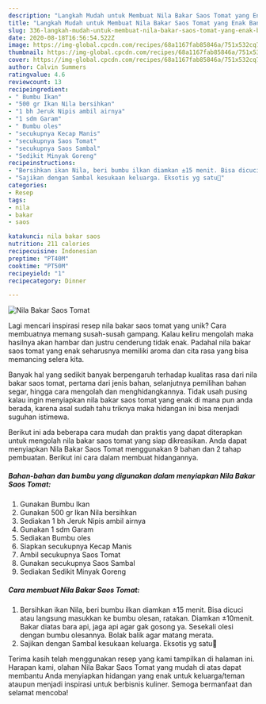 ```yaml
---
description: "Langkah Mudah untuk Membuat Nila Bakar Saos Tomat yang Enak Banget"
title: "Langkah Mudah untuk Membuat Nila Bakar Saos Tomat yang Enak Banget"
slug: 336-langkah-mudah-untuk-membuat-nila-bakar-saos-tomat-yang-enak-banget
date: 2020-08-18T16:56:54.522Z
image: https://img-global.cpcdn.com/recipes/68a1167fab85846a/751x532cq70/nila-bakar-saos-tomat-foto-resep-utama.jpg
thumbnail: https://img-global.cpcdn.com/recipes/68a1167fab85846a/751x532cq70/nila-bakar-saos-tomat-foto-resep-utama.jpg
cover: https://img-global.cpcdn.com/recipes/68a1167fab85846a/751x532cq70/nila-bakar-saos-tomat-foto-resep-utama.jpg
author: Calvin Summers
ratingvalue: 4.6
reviewcount: 13
recipeingredient:
- " Bumbu Ikan"
- "500 gr Ikan Nila bersihkan"
- "1 bh Jeruk Nipis ambil airnya"
- "1 sdm Garam"
- " Bumbu oles"
- "secukupnya Kecap Manis"
- "secukupnya Saos Tomat"
- "secukupnya Saos Sambal"
- "Sedikit Minyak Goreng"
recipeinstructions:
- "Bersihkan ikan Nila, beri bumbu ilkan diamkan ±15 menit. Bisa dicuci atau langsung masukkan ke bumbu olesan, ratakan. Diamkan ±10menit. Bakar diatas bara api, jaga api agar gak gosong ya. Sesekali olesi dengan bumbu olesannya. Bolak balik agar matang merata."
- "Sajikan dengan Sambal kesukaan keluarga. Eksotis yg satu🤭"
categories:
- Resep
tags:
- nila
- bakar
- saos

katakunci: nila bakar saos 
nutrition: 211 calories
recipecuisine: Indonesian
preptime: "PT40M"
cooktime: "PT50M"
recipeyield: "1"
recipecategory: Dinner

---
```



![Nila Bakar Saos Tomat](https://img-global.cpcdn.com/recipes/68a1167fab85846a/751x532cq70/nila-bakar-saos-tomat-foto-resep-utama.jpg)

Lagi mencari inspirasi resep nila bakar saos tomat yang unik? Cara membuatnya memang susah-susah gampang. Kalau keliru mengolah maka hasilnya akan hambar dan justru cenderung tidak enak. Padahal nila bakar saos tomat yang enak seharusnya memiliki aroma dan cita rasa yang bisa memancing selera kita.

Banyak hal yang sedikit banyak berpengaruh terhadap kualitas rasa dari nila bakar saos tomat, pertama dari jenis bahan, selanjutnya pemilihan bahan segar, hingga cara mengolah dan menghidangkannya. Tidak usah pusing kalau ingin menyiapkan nila bakar saos tomat yang enak di mana pun anda berada, karena asal sudah tahu triknya maka hidangan ini bisa menjadi suguhan istimewa.




Berikut ini ada beberapa cara mudah dan praktis yang dapat diterapkan untuk mengolah nila bakar saos tomat yang siap dikreasikan. Anda dapat menyiapkan Nila Bakar Saos Tomat menggunakan 9 bahan dan 2 tahap pembuatan. Berikut ini cara dalam membuat hidangannya.

<!--inarticleads1-->

##### Bahan-bahan dan bumbu yang digunakan dalam menyiapkan Nila Bakar Saos Tomat:

1. Gunakan  Bumbu Ikan
1. Gunakan 500 gr Ikan Nila bersihkan
1. Sediakan 1 bh Jeruk Nipis ambil airnya
1. Gunakan 1 sdm Garam
1. Sediakan  Bumbu oles
1. Siapkan secukupnya Kecap Manis
1. Ambil secukupnya Saos Tomat
1. Gunakan secukupnya Saos Sambal
1. Sediakan Sedikit Minyak Goreng




<!--inarticleads2-->

##### Cara membuat Nila Bakar Saos Tomat:

1. Bersihkan ikan Nila, beri bumbu ilkan diamkan ±15 menit. Bisa dicuci atau langsung masukkan ke bumbu olesan, ratakan. Diamkan ±10menit. Bakar diatas bara api, jaga api agar gak gosong ya. Sesekali olesi dengan bumbu olesannya. Bolak balik agar matang merata.
1. Sajikan dengan Sambal kesukaan keluarga. Eksotis yg satu🤭




Terima kasih telah menggunakan resep yang kami tampilkan di halaman ini. Harapan kami, olahan Nila Bakar Saos Tomat yang mudah di atas dapat membantu Anda menyiapkan hidangan yang enak untuk keluarga/teman ataupun menjadi inspirasi untuk berbisnis kuliner. Semoga bermanfaat dan selamat mencoba!
